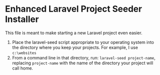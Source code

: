 # Enhanced Laravel Project Seeder Installer

This file is meant to make starting a new Laravel project even easier.

1. Place the laravel-seed script appropriate to your operating system into the directory where you keep your projects. For example, I use `c:\websites`
2. From a command line in that directory, run: `laravel-seed project-name`, replacing `project-name` with the name of the directory your project will call home.
